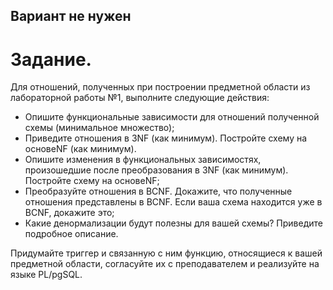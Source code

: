 ## Вариант не нужен

# Задание.

Для отношений, полученных при построении предметной области из лабораторной работы №1, выполните следующие действия:

-   Опишите функциональные зависимости для отношений полученной схемы (минимальное множество);
-   Приведите отношения в 3NF (как минимум). Постройте схему на основеNF (как минимум).
-   Опишите изменения в функциональных зависимостях, произошедшие после преобразования в 3NF (как минимум). Постройте схему на основеNF;
-   Преобразуйте отношения в BCNF. Докажите, что полученные отношения представлены в BCNF. Если ваша схема находится уже в BCNF, докажите это;
-   Какие денормализации будут полезны для вашей схемы? Приведите подробное описание.

Придумайте триггер и связанную с ним функцию, относящиеся к вашей предметной области, согласуйте их с преподавателем и реализуйте на языке PL/pgSQL.
